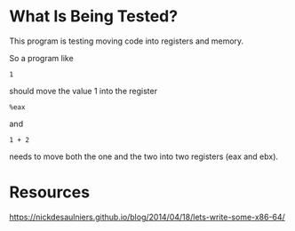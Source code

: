 # What Is Being Tested?
This program is testing moving code into registers and memory.

So a program like

    1

should move the value 1 into the register

    %eax

and

    1 + 2

needs to move both the one and the two into two registers (eax and ebx).

# Resources
https://nickdesaulniers.github.io/blog/2014/04/18/lets-write-some-x86-64/
